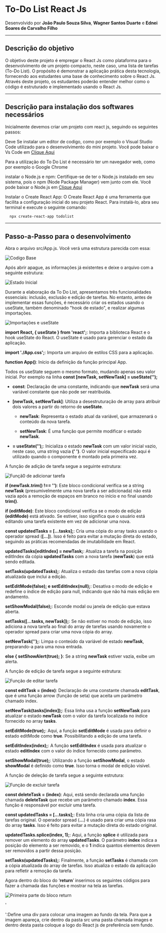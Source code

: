 # To-Do List React Js
Desenvolvido por **João Paulo Souza Silva**, **Wagner Santos Duarte** e **Ednei Soares de Carvalho Filho**

---

## Descrição do objetivo
O objetivo deste projeto é empregar o React Js como plataforma para o desenvolvimento de um projeto compacto, neste caso, uma lista de tarefas (To-Do List). O propósito é demonstrar a aplicação prática desta tecnologia, fornecendo aos estudantes uma base de conhecimento sobre o React Js. Através deste projeto, os estudantes poderão entender melhor como o código é estruturado e implementado usando o React Js.

---

## Descrição para instalação dos softwares necessários

Inicialmente devemos criar um projeto com react js, seguindo os seguintes passos:

Deve Se instalar um editor de codigo, como por exemplo o Visual Studio Code utilizado para o desenvolvimento do mini projeto. Você pode baixar o Vs Code em [Clique Aqui](https://code.visualstudio.com/)

Para a utilização do To Do List é necessário ter um navegador web, como por exemplo o Google Chrome

instalar o Node.js e npm: Certifique-se de ter o Node.js instalado em seu sistema, pois o npm (Node Package Manager) vem junto com ele. Você pode baixar o Node.js em [Clique Aqui](https://nodejs.org/.)

Instalar o Create React App: O Create React App é uma ferramenta que facilita a configuração inicial do seu projeto React. Para instalá-lo, abra seu terminal e execute o seguinte comando:

  ```bash
    npx create-react-app todolist
  ```

---

## Passo-a-Passo para o desenvolvimento
Abra o arquivo src/App.js. Você verá uma estrutura parecida com essa: 

![Codigo Base](/images/code/image_00.png)

Após abrir apague, as informações já existentes e deixe o arquivo com a seguinte estrutura: 

![Estado Inicial](/images/code/image_01.png)

Durante a elaboração da To Do List, apresentamos três funcionalidades essenciais: inclusão, exclusão e edição de tarefas. No entanto, antes de implementar essas funções, é necessário criar os estados usando o useState, também denominado "hook de estado", e realizar algumas importações.

![Importações e useState](/images/code/import_useetate.png)

**import React, { useState } from 'react';**: Importa a biblioteca React e o hook useState do React. O useState é usado para gerenciar o estado da aplicação.

**import './App.css';**: Importa um arquivo de estilos CSS para a aplicação.

**function App()**: Início da definição da função principal App.

Todos os useState seguem o mesmo formato, mudando apenas seu valor inicial. Por exemplo na linha **const [newTask, setNewTask] = useState('');**

 - **const**: Declaração de uma constante, indicando que **newTask** será uma variável constante que não pode ser reatribuída.

 - **[newTask, setNewTask]**: Utiliza a desestruturação de array para atribuir dois valores a partir do retorno de **useState**.
 
    - **newTask**: Representa o estado atual da variável, que armazenará o conteúdo da nova tarefa.

    - **setNewTask**: É uma função que permite modificar o estado **newTask**.

 - **= useState('');**: Inicializa o estado **newTask** com um valor inicial vazio, neste caso, uma string vazia **(' ')**. O valor inicial especificado aqui é utilizado quando o componente é montado pela primeira vez.

A função de adição de tarefa segue a seguinte estrutura:

![Funçã0 de adicionar tarefa](/images/code/add_task.png)

**if (newTask.trim() !== '')**: Este bloco condicional verifica se a string **newTask** (presumivelmente uma nova tarefa a ser adicionada) não está vazia após a remoção de espaços em branco no início e no final usando **trim()**.

**if (editMode)**: Este bloco condicional verifica se o modo de edição **(editMode)** está ativado. Se estiver, isso significa que o usuário está editando uma tarefa existente em vez de adicionar uma nova.

**const updatedTasks = [...tasks];**: Cria uma cópia do array tasks usando o operador spread (**[...]**). Isso é feito para evitar a mutação direta do estado, seguindo as práticas recomendadas de imutabilidade em React.

**updatedTasks[editIndex] = newTask;**: Atualiza a tarefa na posição editIndex da cópia **updatedTasks** com a nova tarefa (**newTask**) que está sendo editada.

**setTasks(updatedTasks);**: Atualiza o estado das tarefas com a nova cópia atualizada que inclui a edição.

**setEditMode(false); e setEditIndex(null);**: Desativa o modo de edição e redefine o índice de edição para null, indicando que não há mais edição em andamento.

**setShowModal(false);**: Esconde modal ou janela de edição que estava aberta.

**setTasks([...tasks, newTask]);**: Se não estiver no modo de edição, isso adiciona a nova tarefa ao final do array de tarefas usando novamente o operador spread para criar uma nova cópia do array.

**setNewTask('');**: Limpa o conteúdo da variável de estado **newTask**, preparando-a para uma nova entrada.

**else { setShowAlert(true); }**: Se a string **newTask** estiver vazia, exibe um alerta. 

A função de edição de tarefa segue a seguinte estrutura:

![Função de editar tarefa](/images/code/edit_task.png)

**const editTask = (index)**: Declaração de uma constante chamada **editTask**, que é uma função arrow (função de seta) que aceita um parâmetro chamado index.

**setNewTask(tasks[index]);**: Essa linha usa a função **setNewTask** para atualizar o estado **newTask** com o valor da tarefa localizada no índice fornecido no array **tasks**. 

**setEditMode(true);**: Aqui, a função **setEditMode** é usada para definir o estado editMode como **true**. Possibilitando a edição de uma tarefa.

**setEditIndex(index);**: A função **setEditIndex** é usada para atualizar o estado **editIndex** com o valor do índice fornecido como parâmetro.

**setShowModal(true);**: Utilizando a função **setShowModal**, o estado **showModal** é definido como **true**. Isso torna o modal de edição visível.

A função de deleção de tarefa segue a seguinte estrutura:

![Função de excluir tarefa](/images/code/delet_task.png)

**const deleteTask = (index)**: Aqui, está sendo declarada uma função chamada **deleteTask** que recebe um parâmetro chamado **index**. Essa função é responsável por excluir uma tarefa.

**const updatedTasks = [...tasks];**: Esta linha cria uma cópia da lista de tarefas original. O operador spread (**...**) é usado para criar uma cópia rasa do array **tasks**. Isso é feito para evitar a mutação direta do estado original.

**updatedTasks.splice(index, 1);**: Aqui, a função **splice** é utilizada para remover um elemento do array **updatedTasks**. O parâmetro **index** indica a posição do elemento a ser removido, e o **1** indica quantos elementos devem ser removidos a partir dessa posição.

**setTasks(updatedTasks);**: Finalmente, a função **setTasks** é chamada com a cópia atualizada do array de tarefas. Isso atualiza o estado da aplicação para refletir a remoção da tarefa.

Agora dentro do bloco do ‘**return**’ inserimos os seguintes códigos para fazer a chamada das funções e mostrar na tela as tarefas. 

![Primeira parte do bloco return](/images/code/return_01.png)

'<div className="background-image"></div>':Define uma div para colocar uma imagem ao fundo da tela. Para que a imagem apareça, crie dentro da pasta src uma pasta chamada images e dentro desta pasta coloque a logo do React js de preferência sem fundo.


